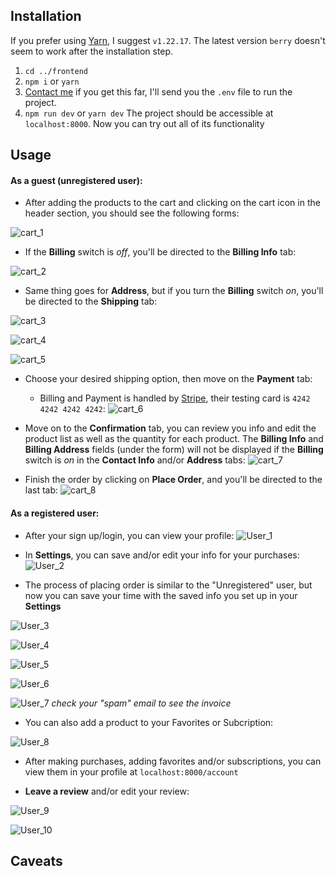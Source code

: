 ## Installation
If you prefer using [Yarn](https://yarnpkg.com/), I suggest `v1.22.17`. The latest version `berry` doesn't seem to work after the installation step.
1. `cd ../frontend`
2. `npm i` or `yarn`
3. [Contact me](https://www.facebook.com/messages/t/100005341874318) if you get this far, I'll send you the `.env` file to run the project.
4. `npm run dev` or `yarn dev`
    The project should be accessible at `localhost:8000`. Now you can try out all of its functionality 

## Usage
#### As a guest (unregistered user):
- After adding the products to the cart and clicking on the cart icon in the header section, you should see the following forms:
  
![cart_1](/frontend/src/images/instructions/cart_1.png?raw=true "cart_1")

- If the **Billing** switch is *off*, you'll be directed to the **Billing Info** tab:
  
![cart_2](/frontend/src/images/instructions/cart_2.png?raw=true "cart_2")

- Same thing goes for **Address**, but if you turn the **Billing** switch *on*, you'll be directed to the **Shipping** tab:
  
![cart_3](/frontend/src/images/instructions/cart_3.png?raw=true "cart_3")

![cart_4](/frontend/src/images/instructions/cart_4.png?raw=true "cart_4")

![cart_5](/frontend/src/images/instructions/cart_5.png?raw=true "cart_5")

- Choose your desired shipping option, then move on the **Payment** tab:
    - Billing and Payment is handled by [Stripe](https://stripe.com/docs/testing#payment-intents-api), their testing card is `4242 4242 4242 4242`:
![cart_6](/frontend/src/images/instructions/cart_6.png?raw=true "cart_6")

- Move on to the **Confirmation** tab, you can review you info and edit the product list as well as the quantity for each product. The **Billing Info** and **Billing Address** fields (under the form) will not be displayed if the **Billing** switch is *on* in the **Contact Info** and/or **Address** tabs:
![cart_7](/frontend/src/images/instructions/cart_7.png?raw=true "cart_7")

- Finish the order by clicking on **Place Order**, and you'll be directed to the last tab:
![cart_8](/frontend/src/images/instructions/cart_8.png?raw=true "cart_8")

#### As a registered user:
- After your sign up/login, you can view your profile:
![User_1](/frontend/src/images/instructions/User_1.png?raw=true "User_1")
  
- In **Settings**, you can save and/or edit your info for your purchases:
![User_2](/frontend/src/images/instructions/User_2.png?raw=true "User_2")

- The process of placing order is similar to the "Unregistered" user, but now you can save your time with the saved info you set up in your **Settings** 

![User_3](/frontend/src/images/instructions/User_3.png?raw=true "User_3")

![User_4](/frontend/src/images/instructions/User_4.png?raw=true "User_4")

![User_5](/frontend/src/images/instructions/User_5.png?raw=true "User_5")

![User_6](/frontend/src/images/instructions/User_6.png?raw=true "User_6")

![User_7](/frontend/src/images/instructions/User_7.png?raw=true "User_7")
_check your "spam" email to see the invoice_

- You can also add a product to your Favorites or Subcription:
  
![User_8](/frontend/src/images/instructions/User_8.png?raw=true "User_8")

- After making purchases, adding favorites and/or subscriptions, you can view them in your profile at `localhost:8000/account`

- **Leave a review** and/or edit your review:

![User_9](/frontend/src/images/instructions/User_9.png?raw=true "User_9")

![User_10](/frontend/src/images/instructions/User_10.png?raw=true "User_10")

## Caveats


  
